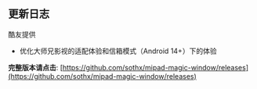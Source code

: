 ## 更新日志


酷友提供
- 优化大师兄影视的适配体验和信箱模式（Android 14+）下的体验




**完整版本请点击**: [https://github.com/sothx/mipad-magic-window/releases](https://github.com/sothx/mipad-magic-window/releases)